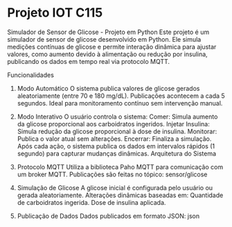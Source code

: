 # Projeto IOT C115
 
Simulador de Sensor de Glicose - Projeto em Python
Este projeto é um simulador de sensor de glicose desenvolvido em Python. Ele simula medições contínuas de glicose e permite interação dinâmica para ajustar valores, como aumento devido à alimentação ou redução por insulina, publicando os dados em tempo real via protocolo MQTT.

Funcionalidades
1. Modo Automático
O sistema publica valores de glicose gerados aleatoriamente (entre 70 e 180 mg/dL).
Publicações acontecem a cada 5 segundos.
Ideal para monitoramento contínuo sem intervenção manual.
2. Modo Interativo
O usuário controla o sistema:
Comer: Simula aumento da glicose proporcional aos carboidratos ingeridos.
Injetar Insulina: Simula redução da glicose proporcional à dose de insulina.
Monitorar: Publica o valor atual sem alterações.
Encerrar: Finaliza a simulação.
Após cada ação, o sistema publica os dados em intervalos rápidos (1 segundo) para capturar mudanças dinâmicas.
Arquitetura do Sistema


1. Protocolo MQTT
Utiliza a biblioteca Paho MQTT para comunicação com um broker MQTT.
Publicações são feitas no tópico:
sensor/glicose

2. Simulação de Glicose
A glicose inicial é configurada pelo usuário ou gerada aleatoriamente.
Alterações dinâmicas baseadas em:
Quantidade de carboidratos ingerida.
Dose de insulina aplicada.

4. Publicação de Dados
Dados publicados em formato JSON:
json
